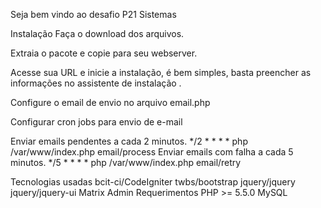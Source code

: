 Seja bem vindo ao desafio P21 Sistemas

Instalação
Faça o download dos arquivos.

Extraia o pacote e copie para seu webserver.

Acesse sua URL e inicie a instalação, é bem simples, basta preencher as informações no assistente de instalação .

Configure o email de envio no arquivo email.php

Configurar cron jobs para envio de e-mail

Enviar emails pendentes a cada 2 minutos.
*/2 * * * * php /var/www/index.php email/process
Enviar emails com falha a cada 5 minutos.
*/5 * * * * php /var/www/index.php email/retry


Tecnologias usadas
bcit-ci/CodeIgniter
twbs/bootstrap
jquery/jquery
jquery/jquery-ui
Matrix Admin
Requerimentos
PHP >= 5.5.0
MySQL

